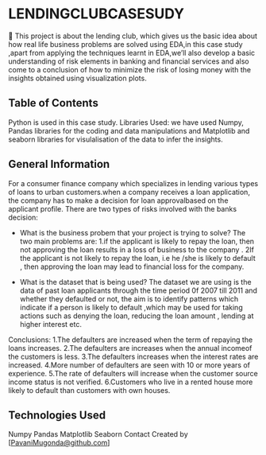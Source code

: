 # LENDINGCLUBCASESUDY

	This project is about the lending club, which gives us the basic idea about how real life business problems are solved using EDA,in this case study ,apart from applying the techniques learnt in EDA,we’ll also develop a basic understanding of risk elements in banking and financial services and also come to a conclusion of how to minimize the risk of losing money with the insights obtained using visualization plots.

## Table of Contents
Python is used in this case study.
Libraries Used: we have used Numpy, Pandas libraries for the coding and data manipulations and Matplotlib and seaborn libraries for visulalisation of the data to infer the insights.

## General Information
For a consumer finance company which specializes in lending various types of loans to urban customers.when a company receives a loan application, the company has to make a decision for loan approvalbased on the applicant profile. There are two types of risks involved with the banks decision:
- What is the business probem that your project is trying to solve?
The two main problems are:
1.if the applicant is likely to repay the loan, then not approving the loan results in a loss of business to the company  .
2If the applicant is not likely to repay the loan, i.e he /she is likely to default , then approving the loan may lead to financial loss for the company.



- What is the dataset that is being used?
The dataset we are using is the data of past loan applicants through the time period 0f 2007 till 2011 and whether they defaulted or not, the aim is to identify patterns which indicate if a person is likely to default ,which may be used for taking actions such as denying the loan, reducing the loan amount , lending at higher interest etc.



Conclusions: 
1.The defaulters are increased when the term of repaying the loans increases.
2.The defaulters are increases when the annual incomeof the customers is less.
3.The defaulters increases when the interest rates are increased.
4.More number of defaulters are seen with 10 or more years of experience.
5.The rate of defaulters will increase when the customer source income status is not verified.
6.Customers who live in a rented house more likely to default than customers with own houses.

## Technologies Used
Numpy
Pandas
Matplotlib
Seaborn
 Contact
Created by [PavaniMugonda@github.com]

